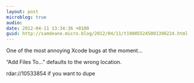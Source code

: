 ```yaml
---
layout: post
microblog: true
audio: 
date: 2012-04-11 13:34:36 +0100
guid: http://samdeane.micro.blog/2012/04/11/t190055245001396224.html
---
```

One of the most annoying Xcode bugs at the moment...

“Add Files To…” defaults to the wrong location.

rdar://10533854 if you want to dupe
